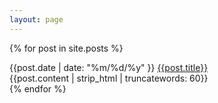 ```yaml
---
layout: page
---
```

{% for post in site.posts %}
  <div class="post-div">
  <span class="date">{{post.date | date: "%m/%d/%y" }}</span>
  <a href="{{post.url}}">{{post.title}}</a>
  <div class="post-preview">{{post.content | strip_html | truncatewords: 60}}</div>
  </div>
{% endfor %}
